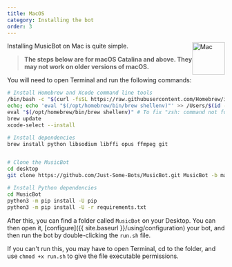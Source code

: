 ```yaml
---
title: MacOS
category: Installing the bot
order: 3
---
```

<img class="doc-img" src="{{ site.baseurl }}/images/mac.png" alt="Mac" style="width: 75px; float: right;"/>


Installing MusicBot on Mac is quite simple.

> **The steps below are for macOS Catalina and above. They may not work on older versions of macOS.**

You will need to open Terminal and run the following commands:

```bash
# Install Homebrew and Xcode command line tools
/bin/bash -c "$(curl -fsSL https://raw.githubusercontent.com/Homebrew/install/HEAD/install.sh)"
echo; echo 'eval "$(/opt/homebrew/bin/brew shellenv)"' >> /Users/$(id -un)/.zprofile \
eval "$(/opt/homebrew/bin/brew shellenv)" # To fix "zsh: command not found: brew"
brew update
xcode-select --install

# Install dependencies
brew install python libsodium libffi opus ffmpeg git


# Clone the MusicBot
cd desktop
git clone https://github.com/Just-Some-Bots/MusicBot.git MusicBot -b master 

# Install Python dependencies
cd MusicBot
python3 -m pip install -U pip
python3 -m pip install -U -r requirements.txt
```

After this, you can find a folder called `MusicBot` on your Desktop. You can then open it, [configure]({{ site.baseurl }}/using/configuration) your bot, and then run the bot by double-clicking the `run.sh` file.

If you can't run this, you may have to open Terminal, cd to the folder, and use `chmod +x run.sh` to give the file executable permissions.

